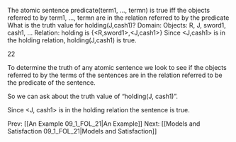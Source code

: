 ﻿The atomic sentence predicate(term1, …, termn) is true iff the objects referred to by term1, …, termn are in the relation referred to by the predicate
What is the truth value for holding(J,cash1)?
Domain: 
Objects: R, J, sword1, cash1, …
Relation: holding is {<R,sword1>,<J,cash1>}
Since <J,cash1> is in the holding relation, holding(J,cash1) is true.

22

To determine the truth of any atomic sentence we look to see if the objects referred to by the terms of the sentences are in the relation referred to be the predicate of the sentence.

So we can ask about the truth value of “holding(J, cash1)”.

Since <J, cash1> is in the holding relation the sentence is true.


Prev: [[An Example 09_1_FOL_21|An Example]]
Next: [[Models and Satisfaction 09_1_FOL_21|Models and Satisfaction]]